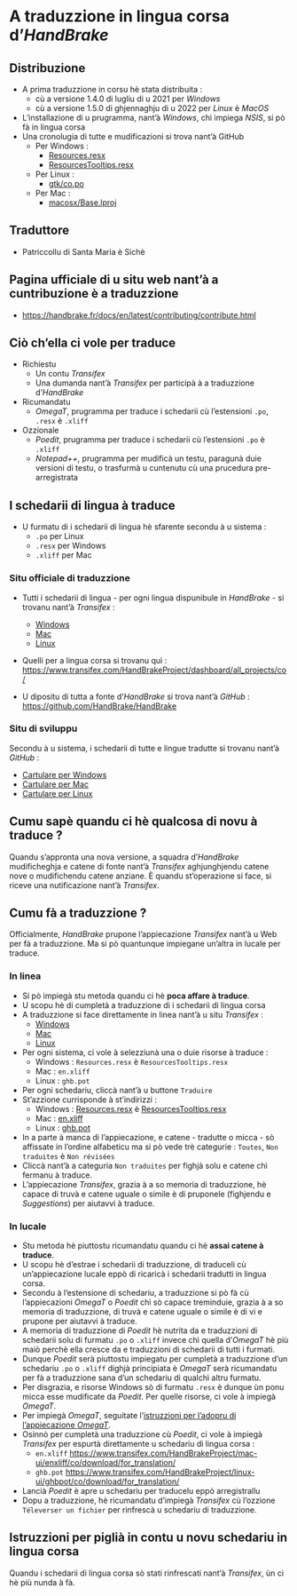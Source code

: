 # A traduzzione in lingua corsa d’_HandBrake_

## Distribuzione
- A prima traduzzione in corsu hè stata distribuita :
  - cù a versione 1.4.0 di lugliu di u 2021 per _Windows_
  - cù a versione 1.5.0 di ghjennaghju di u 2022 per _Linux_ è _MacOS_
- L’installazione di u prugramma, nant’à _Windows_, chì impiega _NSIS_, si pò fà in lingua corsa
- Una cronolugia di tutte e mudificazioni si trova nant’à GitHub
  - Per Windows :
    - [Resources.resx](https://github.com/HandBrake/HandBrake/commits/master/win/CS/HandBrakeWPF/Properties/Resources.co.resx)
    - [ResourcesTooltips.resx](https://github.com/HandBrake/HandBrake/commits/master/win/CS/HandBrakeWPF/Properties/ResourcesTooltips.co.resx)
  - Per Linux :
    - [gtk/co.po](https://github.com/HandBrake/HandBrake/commits/master/gtk/po/co.po)
  - Per Mac :
    - [macosx/Base.lproj](https://github.com/HandBrake/HandBrake/commits/master/macosx/Base.lproj)

## Traduttore
- Patriccollu di Santa Maria è Sichè

## Pagina ufficiale di u situ web nant’à a cuntribuzione è a traduzzione
- https://handbrake.fr/docs/en/latest/contributing/contribute.html

## Ciò ch’ella ci vole per traduce
- Richiestu
  - Un contu _Transifex_
  - Una dumanda nant’à _Transifex_ per participà à a traduzzione d’_HandBrake_
- Ricumandatu
  - _OmegaT_, prugramma per traduce i schedarii cù l’estensioni `.po`, `.resx` è `.xliff`
- Ozzionale
  - _Poedit_, prugramma per traduce i schedarii cù l’estensioni `.po` è `.xliff`
  - _Notepad++_, prugramma per mudificà un testu, paragunà duie versioni di testu, o trasfurmà u cuntenutu cù una prucedura pre-arregistrata

## I schedarii di lingua à traduce

- U furmatu di i schedarii di lingua hè sfarente secondu à u sistema :
  - `.po` per Linux
  - `.resx` per Windows
  - `.xliff` per Mac

### Situ officiale di traduzzione

- Tutti i schedarii di lingua - per ogni lingua dispunibule in _HandBrake_ - si trovanu nant’à _Transifex_ :
  - [Windows](https://www.transifex.com/HandBrakeProject/WinUI/languages/)
  - [Mac](https://www.transifex.com/HandBrakeProject/mac-ui/languages/)
  - [Linux](https://www.transifex.com/HandBrakeProject/linux-ui/languages/)

- Quelli per a lingua corsa si trovanu quì :  
  https://www.transifex.com/HandBrakeProject/dashboard/all_projects/co/  

- U dipositu di tutta a fonte d’_HandBrake_ si trova nant’à _GitHub_ :  
  https://github.com/HandBrake/HandBrake

### Situ di sviluppu

Secondu à u sistema, i schedarii di tutte e lingue tradutte si trovanu nant’à _GitHub_ :
- [Cartulare per Windows](https://github.com/HandBrake/HandBrake/tree/master/win/CS/HandBrakeWPF/Properties)
- [Cartulare per Mac](https://github.com/HandBrake/HandBrake/tree/master/macosx)
- [Cartulare per Linux](https://github.com/HandBrake/HandBrake/tree/master/gtk/po)

## Cumu sapè quandu ci hè qualcosa di novu à traduce ?

Quandu s’appronta una nova versione, a squadra d’_HandBrake_ mudificheghja e catene di fonte nant’à _Transifex_ aghjunghjendu catene nove o mudifichendu catene anziane. È quandu st’operazione si face, si riceve una nutificazione nant’à _Transifex_.  

## Cumu fà a traduzzione ?
Officialmente, _HandBrake_ prupone l’appiecazione _Transifex_ nant’à u Web per fà a traduzzione. Ma si pò quantunque impiegane un’altra in lucale per traduce.

### In linea
- Si pò impiegà stu metoda quandu ci hè __poca affare à traduce__.
- U scopu hè di cumpletà a traduzzione di i schedarii di lingua corsa
- A traduzzione si face direttamente in linea nant’à u situ _Transifex_ :
  - [Windows](https://www.transifex.com/HandBrakeProject/WinUI/language/co/)
  - [Mac](https://www.transifex.com/HandBrakeProject/mac-ui/language/co/)
  - [Linux](https://www.transifex.com/HandBrakeProject/linux-ui/language/co/)
- Per ogni sistema, ci vole à selezziunà una o duie risorse à traduce :
  - Windows : `Resources.resx` è `ResourcesTooltips.resx`
  - Mac : `en.xliff`
  - Linux : `ghb.pot`
- Per ogni schedariu, cliccà nant’à u buttone `Traduire`
- St’azzione currisponde à st’indirizzi :
  - Windows : [Resources.resx](https://www.transifex.com/HandBrakeProject/WinUI/translate/#co/resourcesresx) è [ResourcesTooltips.resx](https://www.transifex.com/HandBrakeProject/WinUI/translate/#co/resourcestooltipsresx)
  - Mac : [en.xliff](https://www.transifex.com/HandBrakeProject/mac-ui/translate/#co/enxliff)
  - Linux : [ghb.pot](https://www.transifex.com/HandBrakeProject/linux-ui/translate/#co/ghbpot)
- In a parte à manca di l’appiecazione, e catene - tradutte o micca - sò affissate in l’ordine alfabeticu ma si pò vede trè categurie : `Toutes`, `Non traduites` è `Non révisées`
- Cliccà nant’à a categuria `Non traduites` per fighjà solu e catene chì fermanu à traduce.
- L’appiecazione _Transifex_, grazia à a so memoria di traduzzione, hè capace di truvà e catene uguale o simile è di pruponele (fighjendu e _Suggestions_) per aiutavvi à traduce.

### In lucale
- Stu metoda hè piuttostu ricumandatu quandu ci hè __assai catene à traduce__.
- U scopu hè d’estrae i schedarii di traduzzione, di traduceli cù un’appiecazione lucale eppò di ricaricà i schedarii tradutti in lingua corsa.
- Secondu à l’estensione di schedariu, a traduzzione si pò fà cù l’appiecazioni _OmegaT_ o _Poedit_ chì sò capace treminduie, grazia à a so memoria di traduzzione, di truvà e catene uguale o simile è di vi e prupone per aiutavvi à traduce.
- A memoria di traduzzione di _Poedit_ hè nutrita da e traduzzioni di schedarii solu di furmatu `.po` o `.xliff` invece chì quella d’_OmegaT_ hè più maiò perchè ella cresce da e traduzzioni di schedarii di tutti i furmati.
- Dunque _Poedit_ serà piuttostu impiegatu per cumpletà a traduzzione d’un schedariu `.po` o `.xliff` dighjà principiata è _OmegaT_ serà ricumandatu per fà a traduzzione sana d’un schedariu di qualchì altru furmatu.
- Per disgrazia, e risorse Windows sò di furmatu `.resx` è dunque ùn ponu micca esse mudificate da _Poedit_. Per quelle risorse, ci vole à impiegà _OmegaT_.
- Per impiegà _OmegaT_, seguitate l’[istruzzioni per l’adopru di l’appiecazione _OmegaT_](OmegaT.md).
- Osinnò per cumpletà una traduzzione cù _Poedit_, ci vole à impiegà _Transifex_ per espurtà direttamente u schedariu di lingua corsa :
  - `en.xliff` https://www.transifex.com/HandBrakeProject/mac-ui/enxliff/co/download/for_translation/
  - `ghb.pot` https://www.transifex.com/HandBrakeProject/linux-ui/ghbpot/co/download/for_translation/
- Lancià _Poedit_ è apre u schedariu per traducelu eppò arregistrallu
- Dopu a traduzzione, hè ricumandatu d’impiegà _Transifex_ cù l’ozzione `Téleverser un fichier` per rinfrescà u schedariu di traduzzione.

## Istruzzioni per piglià in contu u novu schedariu in lingua corsa

Quandu i schedarii di lingua corsa sò stati rinfrescati nant’à _Transifex_, ùn ci hè più nunda à fà.
